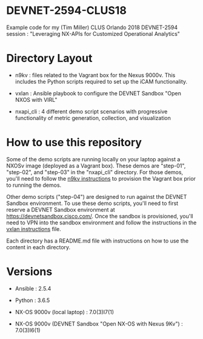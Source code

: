# DEVNET-2594-CLUS18
Example code for my (Tim Miller) CLUS Orlando 2018 DEVNET-2594 
session : "Leveraging NX-APIs for Customized Operational Analytics"

# Directory Layout
- n9kv : files related to the Vagrant box for the Nexus 9000v.
  This includes the Python scripts required to set up the iCAM
  functionality.

- vxlan : Ansible playbook to configure the DEVNET Sandbox
  "Open NXOS with VIRL"

- nxapi_cli : 4 different demo script scenarios with progressive
  functionality of metric generation, collection, and visualization

# How to use this repository
Some of the demo scripts are running locally on your laptop
against a NXOSv image (deployed as a Vagrant box).  These demos
are "step-01", "step-02", and "step-03" in the "nxapi_cli" directory.
For those demos, you'll need to follow the [n9kv instructions](n9kv/README.md)
to provision the Vagrant box prior to running the demos.

Other demo scripts ("step-04") are designed to run against the
DEVNET Sandbox environment.  To use these demo scripts, you'll need
to first reserve a DEVNET Sandbox environment at https://devnetsandbox.cisco.com/.
Once the sandbox is provisioned, you'll need to VPN into the sandbox
environment and follow the instructions in the [vxlan instructions](vxlan/README.md) 
file.

Each directory has a README.md file with instructions on how to use
the content in each directory.

# Versions
- Ansible : 2.5.4

- Python : 3.6.5

- NX-OS 9000v (local laptop) : 7.0(3)I7(1)

- NX-OS 9000v (DEVNET Sandbox "Open NX-OS with Nexus 9Kv") : 7.0(3)I6(1)

